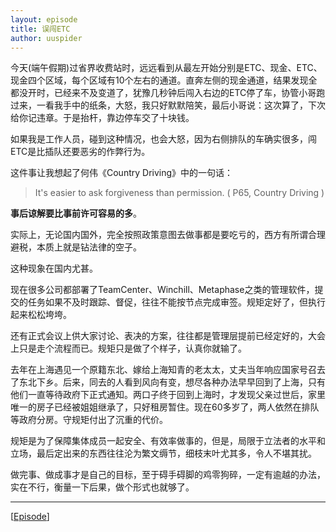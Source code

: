 ```yaml
---
layout: episode
title: 误闯ETC
author: uuspider
---
```

今天(端午假期)过省界收费站时，远远看到从最左开始分别是ETC、现金、ETC、现金四个区域，每个区域有10个左右的通道。直奔左侧的现金通道，结果发现全都没开时，已经来不及变道了，犹豫几秒钟后闯入右边的ETC停了车，协管小哥跑过来，一看我手中的纸条，大怒，我只好默默陪笑，最后小哥说：这次算了，下次给你记违章。于是抬杆，靠边停车交了十块钱。

如果我是工作人员，碰到这种情况，也会大怒，因为右侧排队的车确实很多，闯ETC是比插队还要恶劣的作弊行为。

这件事让我想起了何伟《Country Driving》中的一句话：

>It's easier to ask forgiveness than permission.  ( P65, Country Driving )

**事后谅解要比事前许可容易的多**。

实际上，无论国内国外，完全按照政策意图去做事都是要吃亏的，西方有所谓合理避税，本质上就是钻法律的空子。

这种现象在国内尤甚。

现在很多公司都部署了TeamCenter、Winchill、Metaphase之类的管理软件，提交的任务如果不及时跟踪、督促，往往不能按节点完成审签。规矩定好了，但执行起来松松垮垮。

还有正式会议上供大家讨论、表决的方案，往往都是管理层提前已经定好的，大会上只是走个流程而已。规矩只是做了个样子，认真你就输了。

去年在上海遇见一个原籍东北、嫁给上海知青的老太太，丈夫当年响应国家号召去了东北下乡。后来，同去的人看到风向有变，想尽各种办法早早回到了上海，只有他们一直等待政府下正式通知。两口子终于回到上海时，才发现父亲过世后，家里唯一的房子已经被姐姐继承了，只好租房暂住。现在60多岁了，两人依然在排队等政府分房。守规矩付出了沉重的代价。

规矩是为了保障集体成员一起安全、有效率做事的，但是，局限于立法者的水平和立场，最后定出来的东西往往沦为繁文缛节，细枝末叶尤其多，令人不堪其扰。

做完事、做成事才是自己的目标，至于碍手碍脚的鸡零狗碎，一定有逾越的办法，实在不行，衡量一下后果，做个形式也就够了。

***

[[Episode][episode]]

[episode]:http://about.uuspider.com/2019/06/02/episodeindex.html
